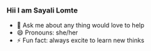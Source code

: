 ### Hii I am Sayali Lomte
- 💬 Ask me about any thing would love to help
- 😄 Pronouns: she/her
- ⚡ Fun fact: always excite to learn new thinks 
